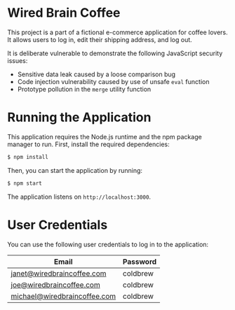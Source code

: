 # Wired Brain Coffee

This project is a part of a fictional e-commerce application for coffee lovers. It allows users to log in, edit their shipping address, and log out.

It is deliberate vulnerable to demonstrate the following JavaScript security issues:

  - Sensitive data leak caused by a loose comparison bug
  - Code injection vulnerability caused by use of unsafe `eval` function
  - Prototype pollution in the `merge` utility function

# Running the Application

This application requires the Node.js runtime and the npm package manager to run. First, install the required dependencies:

```bash
$ npm install
```

Then, you can start the application by running:

```bash
$ npm start
```

The application listens on `http://localhost:3000`.

# User Credentials

You can use the following user credentials to log in to the application:

| Email                        | Password |
| ---------------------------- | -------- |
| janet@wiredbraincoffee.com   | coldbrew |
| joe@wiredbraincoffee.com     | coldbrew |
| michael@wiredbraincoffee.com | coldbrew |
